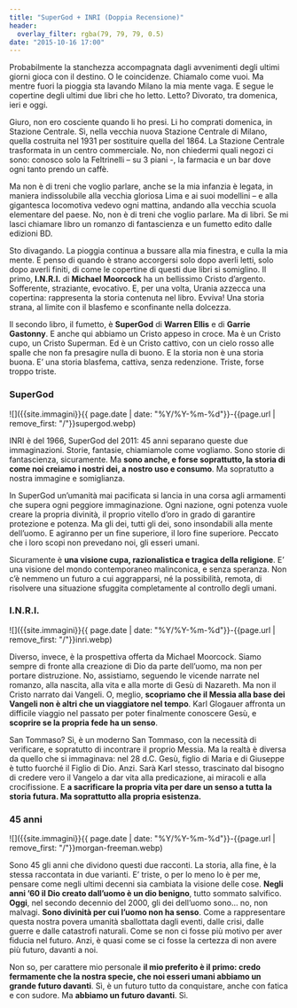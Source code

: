 ```yaml
---
title: "SuperGod + INRI (Doppia Recensione)"
header:
  overlay_filter: rgba(79, 79, 79, 0.5)
date: "2015-10-16 17:00"
---
```


Probabilmente la stanchezza accompagnata dagli avvenimenti degli ultimi giorni gioca con il destino. O le coincidenze. Chiamalo come vuoi. Ma mentre fuori la pioggia sta lavando Milano la mia mente vaga. E segue le copertine degli ultimi due libri che ho letto. Letto? Divorato, tra domenica, ieri e oggi.

Giuro, non ero cosciente quando li ho presi. Li ho comprati domenica, in Stazione Centrale. Sì, nella vecchia nuova Stazione Centrale di Milano, quella costruita nel 1931 per sostituire quella del 1864. La Stazione Centrale trasformata in un centro commerciale. No, non chiedermi quali negozi ci sono: conosco solo la Feltrinelli – su 3 piani -, la farmacia e un bar dove ogni tanto prendo un caffè.

Ma non è di treni che voglio parlare, anche se la mia infanzia è legata, in maniera indissolubile alla vecchia gloriosa Lima e ai suoi modellini – e alla gigantesca locomotiva vedevo ogni mattina, andando alla vecchia scuola elementare del paese. No, non è di treni che voglio parlare. Ma di libri. Se mi lasci chiamare libro un romanzo di fantascienza e un fumetto edito dalle edizioni BD.

Sto divagando. La pioggia continua a bussare alla mia finestra, e culla la mia mente. E penso di quando è strano accorgersi solo dopo averli letti, solo dopo averli finiti, di come le copertine di questi due libri si somiglino. Il primo, **I.N.R.I.** di **Michael Moorcock** ha un bellissimo Cristo d’argento. Sofferente, straziante, evocativo. E, per una volta, Urania azzecca una copertina: rappresenta la storia contenuta nel libro. Evviva! Una storia strana, al limite con il blasfemo e sconfinante nella dolcezza.

Il secondo libro, il fumetto, è **SuperGod** di **Warren Ellis** e di **Garrie Gastonny**. E anche qui abbiamo un Cristo appeso in croce. Ma è un Cristo cupo, un Cristo Superman. Ed è un Cristo cattivo, con un cielo rosso alle spalle che non fa presagire nulla di buono. E la storia non è una storia buona. E’ una storia blasfema, cattiva, senza redenzione. Triste, forse troppo triste.

### SuperGod

![]({{site.immagini}}{{ page.date | date: "%Y/%Y-%m-%d"}}-{{page.url | remove_first: "/"}}supergod.webp)

INRI è del 1966, SuperGod del 2011: 45 anni separano queste due immaginazioni. Storie, fantasie, chiamiamole come vogliamo. Sono storie di fantascienza, sicuramente. Ma **sono anche, e forse soprattutto, la storia di come noi creiamo i nostri dei, a nostro uso e consumo**. Ma sopratutto a nostra immagine e somiglianza.

In SuperGod un’umanità mai pacificata si lancia in una corsa agli armamenti che supera ogni peggiore immaginazione. Ogni nazione, ogni potenza vuole creare la propria divinità, il proprio vitello d’oro in grado di garantire protezione e potenza. Ma gli dei, tutti gli dei, sono insondabili alla mente dell’uomo. E agiranno per un fine superiore, il loro fine superiore. Peccato che i loro scopi non prevedano noi, gli esseri umani.

Sicuramente è **una visione cupa, razionalistica e tragica della religione**. E’ una visione del mondo contemporaneo malinconica, e senza speranza. Non c’è nemmeno un futuro a cui aggrapparsi, né la possibilità, remota, di risolvere una situazione sfuggita completamente al controllo degli umani.

### I.N.R.I.

![]({{site.immagini}}{{ page.date | date: "%Y/%Y-%m-%d"}}-{{page.url | remove_first: "/"}}inri.webp)

Diverso, invece, è la prospettiva offerta da Michael Moorcock. Siamo sempre di fronte alla creazione di Dio da parte dell’uomo, ma non per portare distruzione. No, assistiamo, seguendo le vicende narrate nel romanzo, alla nascita, alla vita e alla morte di Gesù di Nazareth. Ma non il Cristo narrato dai Vangeli. O, meglio, **scopriamo che il Messia alla base dei Vangeli non è altri che un viaggiatore nel tempo**. Karl Glogauer affronta un difficile viaggio nel passato per poter finalmente conoscere Gesù, e **scoprire se la propria fede ha un senso**.

San Tommaso? Sì, è un moderno San Tommaso, con la necessità di verificare, e sopratutto di incontrare il proprio Messia. Ma la realtà è diversa da quello che si immaginava: nel 28 d.C. Gesù, figlio di Maria e di Giuseppe è tutto fuorché il Figlio di Dio. Anzi. Sarà Karl stesso, trascinato dal bisogno di credere vero il Vangelo a dar vita alla predicazione, ai miracoli e alla crocifissione. E **a sacrificare la propria vita per dare un senso a tutta la storia futura. Ma soprattutto alla propria esistenza.**

### 45 anni

![]({{site.immagini}}{{ page.date | date: "%Y/%Y-%m-%d"}}-{{page.url | remove_first: "/"}}morgan-freeman.webp)

Sono 45 gli anni che dividono questi due racconti. La storia, alla fine, è la stessa raccontata in due varianti. E’ triste, o per lo meno lo è per me, pensare come negli ultimi decenni sia cambiata la visione delle cose. **Negli anni ’60 il Dio creato dall’uomo è un dio benigno**, tutto sommato salvifico. **Oggi**, nel secondo decennio del 2000, gli dei dell’uomo sono… no, non malvagi. **Sono divinità per cui l’uomo non ha senso**. Come a rappresentare questa nostra povera umanità sballottata dagli eventi, dalle crisi, dalle guerre e dalle catastrofi naturali. Come se non ci fosse più motivo per aver fiducia nel futuro. Anzi, è quasi come se ci fosse la certezza di non avere più futuro, davanti a noi.

Non so, per carattere mio personale **il mio preferito è il primo: credo fermamente che la nostra specie, che noi esseri umani abbiamo un grande futuro davanti**. Sì, è un futuro tutto da conquistare, anche con fatica e con sudore. Ma **abbiamo un futuro davanti**. Sì.

